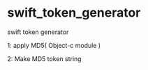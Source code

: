 # swift_token_generator

swift token generator

1: apply MD5( Object-c module )

2: Make MD5 token string
